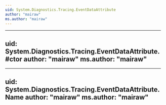 ```yaml
---
uid: System.Diagnostics.Tracing.EventDataAttribute
author: "mairaw"
ms.author: "mairaw"
---
```


---
uid: System.Diagnostics.Tracing.EventDataAttribute.#ctor
author: "mairaw"
ms.author: "mairaw"
---

---
uid: System.Diagnostics.Tracing.EventDataAttribute.Name
author: "mairaw"
ms.author: "mairaw"
---
